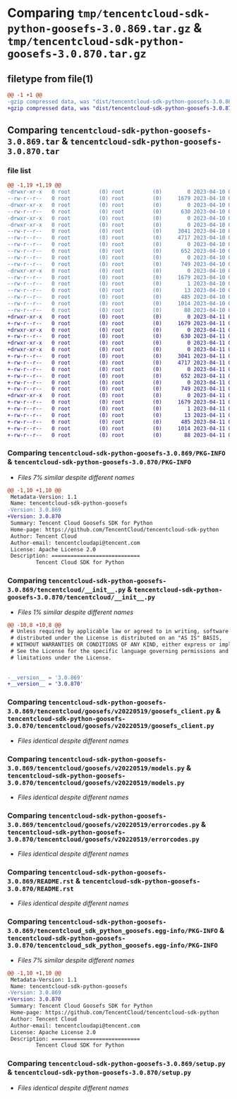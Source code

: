 # Comparing `tmp/tencentcloud-sdk-python-goosefs-3.0.869.tar.gz` & `tmp/tencentcloud-sdk-python-goosefs-3.0.870.tar.gz`

## filetype from file(1)

```diff
@@ -1 +1 @@
-gzip compressed data, was "dist/tencentcloud-sdk-python-goosefs-3.0.869.tar", last modified: Mon Apr 10 03:06:09 2023, max compression
+gzip compressed data, was "dist/tencentcloud-sdk-python-goosefs-3.0.870.tar", last modified: Tue Apr 11 03:39:28 2023, max compression
```

## Comparing `tencentcloud-sdk-python-goosefs-3.0.869.tar` & `tencentcloud-sdk-python-goosefs-3.0.870.tar`

### file list

```diff
@@ -1,19 +1,19 @@
-drwxr-xr-x   0 root         (0) root         (0)        0 2023-04-10 03:06:09.000000 tencentcloud-sdk-python-goosefs-3.0.869/
--rw-r--r--   0 root         (0) root         (0)     1679 2023-04-10 03:06:09.000000 tencentcloud-sdk-python-goosefs-3.0.869/PKG-INFO
-drwxr-xr-x   0 root         (0) root         (0)        0 2023-04-10 03:06:09.000000 tencentcloud-sdk-python-goosefs-3.0.869/tencentcloud/
--rw-r--r--   0 root         (0) root         (0)      630 2023-04-10 03:06:09.000000 tencentcloud-sdk-python-goosefs-3.0.869/tencentcloud/__init__.py
-drwxr-xr-x   0 root         (0) root         (0)        0 2023-04-10 03:06:09.000000 tencentcloud-sdk-python-goosefs-3.0.869/tencentcloud/goosefs/
-drwxr-xr-x   0 root         (0) root         (0)        0 2023-04-10 03:06:09.000000 tencentcloud-sdk-python-goosefs-3.0.869/tencentcloud/goosefs/v20220519/
--rw-r--r--   0 root         (0) root         (0)     3041 2023-04-10 03:06:09.000000 tencentcloud-sdk-python-goosefs-3.0.869/tencentcloud/goosefs/v20220519/goosefs_client.py
--rw-r--r--   0 root         (0) root         (0)     4717 2023-04-10 03:06:09.000000 tencentcloud-sdk-python-goosefs-3.0.869/tencentcloud/goosefs/v20220519/models.py
--rw-r--r--   0 root         (0) root         (0)        0 2023-04-10 03:06:09.000000 tencentcloud-sdk-python-goosefs-3.0.869/tencentcloud/goosefs/v20220519/__init__.py
--rw-r--r--   0 root         (0) root         (0)      652 2023-04-10 03:06:09.000000 tencentcloud-sdk-python-goosefs-3.0.869/tencentcloud/goosefs/v20220519/errorcodes.py
--rw-r--r--   0 root         (0) root         (0)        0 2023-04-10 03:06:09.000000 tencentcloud-sdk-python-goosefs-3.0.869/tencentcloud/goosefs/__init__.py
--rw-r--r--   0 root         (0) root         (0)      749 2023-04-10 03:06:09.000000 tencentcloud-sdk-python-goosefs-3.0.869/README.rst
-drwxr-xr-x   0 root         (0) root         (0)        0 2023-04-10 03:06:09.000000 tencentcloud-sdk-python-goosefs-3.0.869/tencentcloud_sdk_python_goosefs.egg-info/
--rw-r--r--   0 root         (0) root         (0)     1679 2023-04-10 03:06:09.000000 tencentcloud-sdk-python-goosefs-3.0.869/tencentcloud_sdk_python_goosefs.egg-info/PKG-INFO
--rw-r--r--   0 root         (0) root         (0)        1 2023-04-10 03:06:09.000000 tencentcloud-sdk-python-goosefs-3.0.869/tencentcloud_sdk_python_goosefs.egg-info/dependency_links.txt
--rw-r--r--   0 root         (0) root         (0)       13 2023-04-10 03:06:09.000000 tencentcloud-sdk-python-goosefs-3.0.869/tencentcloud_sdk_python_goosefs.egg-info/top_level.txt
--rw-r--r--   0 root         (0) root         (0)      485 2023-04-10 03:06:09.000000 tencentcloud-sdk-python-goosefs-3.0.869/tencentcloud_sdk_python_goosefs.egg-info/SOURCES.txt
--rw-r--r--   0 root         (0) root         (0)     1014 2023-04-10 03:06:09.000000 tencentcloud-sdk-python-goosefs-3.0.869/setup.py
--rw-r--r--   0 root         (0) root         (0)       88 2023-04-10 03:06:09.000000 tencentcloud-sdk-python-goosefs-3.0.869/setup.cfg
+drwxr-xr-x   0 root         (0) root         (0)        0 2023-04-11 03:39:28.000000 tencentcloud-sdk-python-goosefs-3.0.870/
+-rw-r--r--   0 root         (0) root         (0)     1679 2023-04-11 03:39:28.000000 tencentcloud-sdk-python-goosefs-3.0.870/PKG-INFO
+drwxr-xr-x   0 root         (0) root         (0)        0 2023-04-11 03:39:28.000000 tencentcloud-sdk-python-goosefs-3.0.870/tencentcloud/
+-rw-r--r--   0 root         (0) root         (0)      630 2023-04-11 03:39:28.000000 tencentcloud-sdk-python-goosefs-3.0.870/tencentcloud/__init__.py
+drwxr-xr-x   0 root         (0) root         (0)        0 2023-04-11 03:39:28.000000 tencentcloud-sdk-python-goosefs-3.0.870/tencentcloud/goosefs/
+drwxr-xr-x   0 root         (0) root         (0)        0 2023-04-11 03:39:28.000000 tencentcloud-sdk-python-goosefs-3.0.870/tencentcloud/goosefs/v20220519/
+-rw-r--r--   0 root         (0) root         (0)     3041 2023-04-11 03:39:28.000000 tencentcloud-sdk-python-goosefs-3.0.870/tencentcloud/goosefs/v20220519/goosefs_client.py
+-rw-r--r--   0 root         (0) root         (0)     4717 2023-04-11 03:39:28.000000 tencentcloud-sdk-python-goosefs-3.0.870/tencentcloud/goosefs/v20220519/models.py
+-rw-r--r--   0 root         (0) root         (0)        0 2023-04-11 03:39:28.000000 tencentcloud-sdk-python-goosefs-3.0.870/tencentcloud/goosefs/v20220519/__init__.py
+-rw-r--r--   0 root         (0) root         (0)      652 2023-04-11 03:39:28.000000 tencentcloud-sdk-python-goosefs-3.0.870/tencentcloud/goosefs/v20220519/errorcodes.py
+-rw-r--r--   0 root         (0) root         (0)        0 2023-04-11 03:39:28.000000 tencentcloud-sdk-python-goosefs-3.0.870/tencentcloud/goosefs/__init__.py
+-rw-r--r--   0 root         (0) root         (0)      749 2023-04-11 03:39:28.000000 tencentcloud-sdk-python-goosefs-3.0.870/README.rst
+drwxr-xr-x   0 root         (0) root         (0)        0 2023-04-11 03:39:28.000000 tencentcloud-sdk-python-goosefs-3.0.870/tencentcloud_sdk_python_goosefs.egg-info/
+-rw-r--r--   0 root         (0) root         (0)     1679 2023-04-11 03:39:28.000000 tencentcloud-sdk-python-goosefs-3.0.870/tencentcloud_sdk_python_goosefs.egg-info/PKG-INFO
+-rw-r--r--   0 root         (0) root         (0)        1 2023-04-11 03:39:28.000000 tencentcloud-sdk-python-goosefs-3.0.870/tencentcloud_sdk_python_goosefs.egg-info/dependency_links.txt
+-rw-r--r--   0 root         (0) root         (0)       13 2023-04-11 03:39:28.000000 tencentcloud-sdk-python-goosefs-3.0.870/tencentcloud_sdk_python_goosefs.egg-info/top_level.txt
+-rw-r--r--   0 root         (0) root         (0)      485 2023-04-11 03:39:28.000000 tencentcloud-sdk-python-goosefs-3.0.870/tencentcloud_sdk_python_goosefs.egg-info/SOURCES.txt
+-rw-r--r--   0 root         (0) root         (0)     1014 2023-04-11 03:39:28.000000 tencentcloud-sdk-python-goosefs-3.0.870/setup.py
+-rw-r--r--   0 root         (0) root         (0)       88 2023-04-11 03:39:28.000000 tencentcloud-sdk-python-goosefs-3.0.870/setup.cfg
```

### Comparing `tencentcloud-sdk-python-goosefs-3.0.869/PKG-INFO` & `tencentcloud-sdk-python-goosefs-3.0.870/PKG-INFO`

 * *Files 7% similar despite different names*

```diff
@@ -1,10 +1,10 @@
 Metadata-Version: 1.1
 Name: tencentcloud-sdk-python-goosefs
-Version: 3.0.869
+Version: 3.0.870
 Summary: Tencent Cloud Goosefs SDK for Python
 Home-page: https://github.com/TencentCloud/tencentcloud-sdk-python
 Author: Tencent Cloud
 Author-email: tencentcloudapi@tencent.com
 License: Apache License 2.0
 Description: ============================
         Tencent Cloud SDK for Python
```

### Comparing `tencentcloud-sdk-python-goosefs-3.0.869/tencentcloud/__init__.py` & `tencentcloud-sdk-python-goosefs-3.0.870/tencentcloud/__init__.py`

 * *Files 1% similar despite different names*

```diff
@@ -10,8 +10,8 @@
 # Unless required by applicable law or agreed to in writing, software
 # distributed under the License is distributed on an "AS IS" BASIS,
 # WITHOUT WARRANTIES OR CONDITIONS OF ANY KIND, either express or implied.
 # See the License for the specific language governing permissions and
 # limitations under the License.
 
 
-__version__ = '3.0.869'
+__version__ = '3.0.870'
```

### Comparing `tencentcloud-sdk-python-goosefs-3.0.869/tencentcloud/goosefs/v20220519/goosefs_client.py` & `tencentcloud-sdk-python-goosefs-3.0.870/tencentcloud/goosefs/v20220519/goosefs_client.py`

 * *Files identical despite different names*

### Comparing `tencentcloud-sdk-python-goosefs-3.0.869/tencentcloud/goosefs/v20220519/models.py` & `tencentcloud-sdk-python-goosefs-3.0.870/tencentcloud/goosefs/v20220519/models.py`

 * *Files identical despite different names*

### Comparing `tencentcloud-sdk-python-goosefs-3.0.869/tencentcloud/goosefs/v20220519/errorcodes.py` & `tencentcloud-sdk-python-goosefs-3.0.870/tencentcloud/goosefs/v20220519/errorcodes.py`

 * *Files identical despite different names*

### Comparing `tencentcloud-sdk-python-goosefs-3.0.869/README.rst` & `tencentcloud-sdk-python-goosefs-3.0.870/README.rst`

 * *Files identical despite different names*

### Comparing `tencentcloud-sdk-python-goosefs-3.0.869/tencentcloud_sdk_python_goosefs.egg-info/PKG-INFO` & `tencentcloud-sdk-python-goosefs-3.0.870/tencentcloud_sdk_python_goosefs.egg-info/PKG-INFO`

 * *Files 7% similar despite different names*

```diff
@@ -1,10 +1,10 @@
 Metadata-Version: 1.1
 Name: tencentcloud-sdk-python-goosefs
-Version: 3.0.869
+Version: 3.0.870
 Summary: Tencent Cloud Goosefs SDK for Python
 Home-page: https://github.com/TencentCloud/tencentcloud-sdk-python
 Author: Tencent Cloud
 Author-email: tencentcloudapi@tencent.com
 License: Apache License 2.0
 Description: ============================
         Tencent Cloud SDK for Python
```

### Comparing `tencentcloud-sdk-python-goosefs-3.0.869/setup.py` & `tencentcloud-sdk-python-goosefs-3.0.870/setup.py`

 * *Files identical despite different names*

